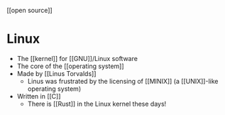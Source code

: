 [[open source]]
# Linux
- The [[kernel]] for [[GNU]]/Linux software
- The core of the [[operating system]]
- Made by [[Linus Torvalds]]
	- Linus was frustrated by the licensing of [[MINIX]] (a [[UNIX]]-like operating system)
- Written in [[C]]
	- There is [[Rust]] in the Linux kernel these days!